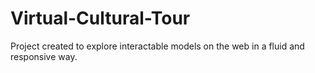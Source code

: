 # Virtual-Cultural-Tour
Project created to explore interactable models on the web in a fluid and responsive way.
